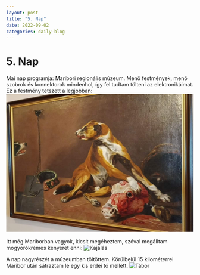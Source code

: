 ```yaml
---
layout: post
title: "5. Nap"
date: 2022-09-02
categories: daily-blog
---
```


# 5. Nap

Mai nap programja: Maribori regionális múzeum. Menő festmények, menő szobrok és konnektorok mindenhol, így fel tudtam tölteni az elektronikáimat. Ez a festmény tetszett a legjobban: ![Festmény](/day5painting.jpg)

Itt még Mariborban vagyok, kicsit megéheztem, szóval megálltam mogyorókrémes kenyeret enni: ![Kajálás](/day5eating.jpg)

A nap nagyrészét a múzeumban töltöttem. Körülbelül 15 kilométerrel Maribor után sátraztam le egy kis erdei tó mellett. ![Tábor](/day5camp.jpg)

